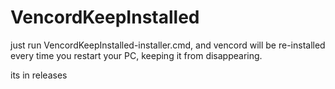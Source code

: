 # VencordKeepInstalled

just run VencordKeepInstalled-installer.cmd, and vencord will be re-installed every time you restart your PC, keeping it from disappearing.

its in releases
